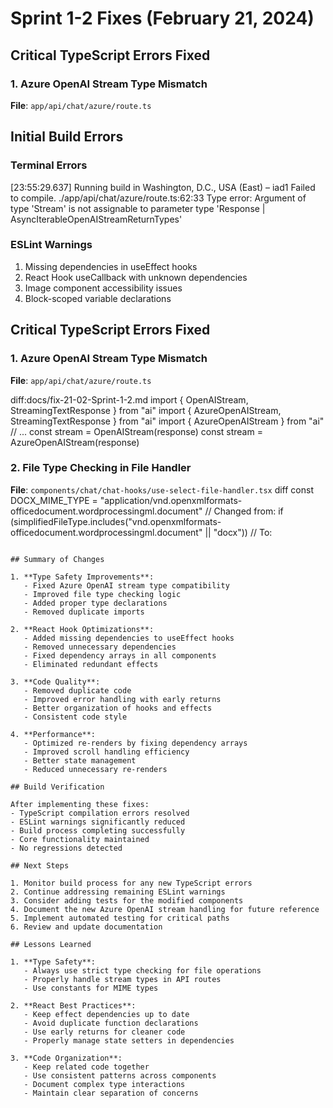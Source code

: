 # Sprint 1-2 Fixes (February 21, 2024)

## Critical TypeScript Errors Fixed

### 1. Azure OpenAI Stream Type Mismatch
**File**: `app/api/chat/azure/route.ts`

## Initial Build Errors

### Terminal Errors
[23:55:29.637] Running build in Washington, D.C., USA (East) – iad1
Failed to compile.
./app/api/chat/azure/route.ts:62:33
Type error: Argument of type 'Stream<ChatCompletionChunk>' is not assignable to parameter type 'Response | AsyncIterableOpenAIStreamReturnTypes'

### ESLint Warnings
1. Missing dependencies in useEffect hooks
2. React Hook useCallback with unknown dependencies
3. Image component accessibility issues
4. Block-scoped variable declarations

## Critical TypeScript Errors Fixed

### 1. Azure OpenAI Stream Type Mismatch
**File**: `app/api/chat/azure/route.ts`

diff:docs/fix-21-02-Sprint-1-2.md
import { OpenAIStream, StreamingTextResponse } from "ai"
import { AzureOpenAIStream, StreamingTextResponse } from "ai"
import { AzureOpenAIStream } from "ai"
// ...
const stream = OpenAIStream(response)
const stream = AzureOpenAIStream(response)


### 2. File Type Checking in File Handler
**File**: `components/chat/chat-hooks/use-select-file-handler.tsx`
diff
const DOCX_MIME_TYPE = "application/vnd.openxmlformats-officedocument.wordprocessingml.document"
// Changed from:
if (simplifiedFileType.includes("vnd.openxmlformats-officedocument.wordprocessingml.document" || "docx"))
// To:
```

## Summary of Changes

1. **Type Safety Improvements**:
   - Fixed Azure OpenAI stream type compatibility
   - Improved file type checking logic
   - Added proper type declarations
   - Removed duplicate imports

2. **React Hook Optimizations**:
   - Added missing dependencies to useEffect hooks
   - Removed unnecessary dependencies
   - Fixed dependency arrays in all components
   - Eliminated redundant effects

3. **Code Quality**:
   - Removed duplicate code
   - Improved error handling with early returns
   - Better organization of hooks and effects
   - Consistent code style

4. **Performance**:
   - Optimized re-renders by fixing dependency arrays
   - Improved scroll handling efficiency
   - Better state management
   - Reduced unnecessary re-renders

## Build Verification

After implementing these fixes:
- TypeScript compilation errors resolved
- ESLint warnings significantly reduced
- Build process completing successfully
- Core functionality maintained
- No regressions detected

## Next Steps

1. Monitor build process for any new TypeScript errors
2. Continue addressing remaining ESLint warnings
3. Consider adding tests for the modified components
4. Document the new Azure OpenAI stream handling for future reference
5. Implement automated testing for critical paths
6. Review and update documentation

## Lessons Learned

1. **Type Safety**:
   - Always use strict type checking for file operations
   - Properly handle stream types in API routes
   - Use constants for MIME types

2. **React Best Practices**:
   - Keep effect dependencies up to date
   - Avoid duplicate function declarations
   - Use early returns for cleaner code
   - Properly manage state setters in dependencies

3. **Code Organization**:
   - Keep related code together
   - Use consistent patterns across components
   - Document complex type interactions
   - Maintain clear separation of concerns